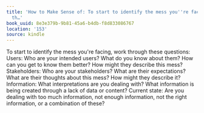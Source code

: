 ```yaml
---
title: 'How to Make Sense of: To start to identify the mess you''re facing, work through
  th…'
book_uuid: 8e3e379b-9b81-45a6-b4db-f8d833086767
location: '153'
source: kindle
---
```


To start to identify the mess you're facing, work through these questions: Users: Who are your intended users? What do you know about them? How can you get to know them better? How might they describe this mess? Stakeholders: Who are your stakeholders? What are their expectations? What are their thoughts about this mess? How might they describe it? Information: What interpretations are you dealing with? What information is being created through a lack of data or content? Current state: Are you dealing with too much information, not enough information, not the right information, or a combination of these?